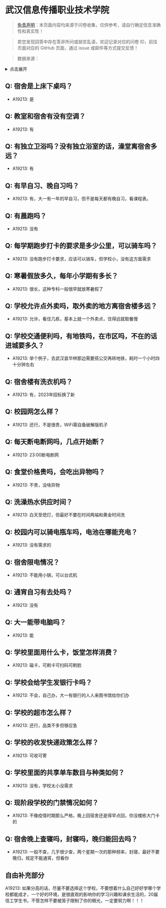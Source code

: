 # 武汉信息传播职业技术学院

> [免责声明](https://colleges.chat/#_3)：本页面内容均来源于问卷收集，仅供参考，请自行确定信息准确性和真实性！

> 若您发现回答中存在答非所问或胡言乱语，欢迎记录对应的问卷 ID，前往页面对应的 GitHub 页面，通过 issue 或邮件等方式提交反馈！

> 数据来源：

<details><summary>点击展开</summary>
<ul>
<li>A19213: 匿名 (2023 年 06 月)</li>
</ul>
</details>

## Q: 宿舍是上床下桌吗？

- A19213: 是

## Q: 教室和宿舍有没有空调？

- A19213: 有

## Q: 有独立卫浴吗？没有独立浴室的话，澡堂离宿舍多远？

- A19213: 有

## Q: 有早自习、晚自习吗？

- A19213: 有，大一有一年的早自习，但不是每天都有晚自习，看课程表。

## Q: 有晨跑吗？

- A19213: 没有

## Q: 每学期跑步打卡的要求是多少公里，可以骑车吗？

- A19213: 没有跑步打卡要求，应该可以骑车，但学校小，没有这方面需求

## Q: 寒暑假放多久，每年小学期有多长？

- A19213: 很长，这种专科一般很早就放寒暑假了

## Q: 学校允许点外卖吗，取外卖的地方离宿舍楼多远？

- A19213: 允许，看住几栋，基本上就一个外卖点，住得远就取餐慢

## Q: 学校交通便利吗，有地铁吗，在市区吗，不在的话进城要多久？

- A19213: 举个例子，去武汉昙华林那边需要搭公交再转地铁，耗时一个小时四十分钟左右

## Q: 宿舍楼有洗衣机吗？

- A19213: 有，2023年招标换了新

## Q: 校园网怎么样？

- A19213: 还行，不是很贵，WiFi需自备破解版机子

## Q: 每天断电断网吗，几点开始断？

- A19213: 23:00断电断网

## Q: 食堂价格贵吗，会吃出异物吗？

- A19213: 不贵，没啥异物

## Q: 洗澡热水供应时间？

- A19213: 白天至熄灯，但最好不要在时间两端和黄金时间洗

## Q: 校园内可以骑电瓶车吗，电池在哪能充电？

- A19213: 没有需求的

## Q: 宿舍限电情况？

- A19213: 不能用小锅，可以台式机

## Q: 通宵自习有去处吗？

- A19213: 没有

## Q: 大一能带电脑吗？

- A19213: 能

## Q: 学校里面用什么卡，饭堂怎样消费？

- A19213: 磁卡，可刷卡可扫码可刷脸

## Q: 学校会给学生发银行卡吗？

- A19213: 不会，自己办，大一有银行的人人来图书馆给你们办

## Q: 学校的超市怎么样？

- A19213: 还行，品类不多但够应急

## Q: 学校的收发快递政策怎么样？

- A19213: 可收可寄

## Q: 学校里面的共享单车数目与种类如何？

- A19213: 没有，学校太小没需求

## Q: 现阶段学校的门禁情况如何？

- A19213: 不像疫情时期那么严格，晚上回宿舍还是得早点回，你没楼栋大门卡的

## Q: 宿舍晚上查寝吗，封寝吗，晚归能回去吗？

- A19213: 一般不查，几乎很少查，两个星期一次的那种频率，封寝，最好不要晚归，规定不能通宵，但看你

## 自由补充部分

A19213: 如果分高的话，尽量不要选择这个学校，不要想着什么自己好好学哪个学校都能成才，一个好的环境，是很直观的影响你的学习兴趣和课余生活的，20届信工学生书，不管怎样不要被笼子限制了你的眼光，一定要努力啊！！！